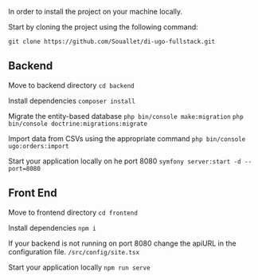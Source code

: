 
In order to install the project on your machine locally.

Start by cloning the project using the following command:

```git clone https://github.com/Souallet/di-ugo-fullstack.git```

## Backend 

Move to backend directory
```cd backend``` 

Install dependencies
```composer install```

Migrate the entity-based database
```php bin/console make:migration```
```php bin/console doctrine:migrations:migrate```

Import data from CSVs using the appropriate command
```php bin/console ugo:orders:import```

Start your application locally on he port 8080
```symfony server:start -d --port=8080```


## Front End 

Move to frontend directory
```cd frontend ```

Install dependencies
```npm i ```

If your backend is not running on port 8080 change the apiURL in the configuration file.
```/src/config/site.tsx```

Start your application locally
```npm run serve```

